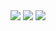   <img src = "https://github-readme-stats.vercel.app/api?username=fodelf&show_icons=true&theme=tokyonight&line_height=27">
  <img src = "https://github-readme-stats.vercel.app/api/top-langs/?username=fodelf&theme=radical">
  <img src= "https://activity-graph.herokuapp.com/graph?username=fodelf&theme=redical">
